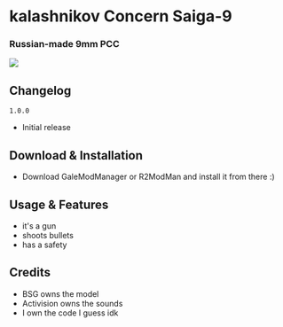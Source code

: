 # kalashnikov Concern Saiga-9
### Russian-made 9mm PCC

![](https://raw.githubusercontent.com/CiarenceW/Saiga-9/refs/heads/master/backatitlikeacrackaddict.png)

## Changelog  
`1.0.0`  
 - Initial release

## Download & Installation  
 - Download GaleModManager or R2ModMan and install it from there :)  

## Usage & Features  
 - it's a gun  
 - shoots bullets  
 - has a safety  

## Credits  
 - BSG owns the model  
 - Activision owns the sounds  
 - I own the code I guess idk  